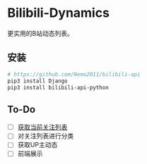 # Bilibili-Dynamics

更实用的B站动态列表。

## 安装

```sh
# https://github.com/Nemo2011/bilibili-api
pip3 install Django
pip3 install bilibili-api-python
```

## To-Do

- [ ] [获取当前关注列表](get_all_followings.py)
- [ ] 对关注列表进行分类
- [ ] 获取UP主动态
- [ ] 前端展示
